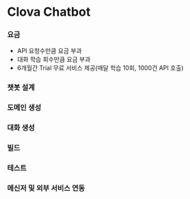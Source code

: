 # Clova Chatbot

### 요금
- API 요청수만큼 요금 부과
- 대화 학습 회수만큼 요금 부과
- 6개월간 Trial 무료 서비스 제공(매달 학습 10회, 1000건 API 호출)

### 챗봇 설계

### 도메인 생성

### 대화 생성

### 빌드

### 테스트

### 메신저 및 외부 서비스 연동